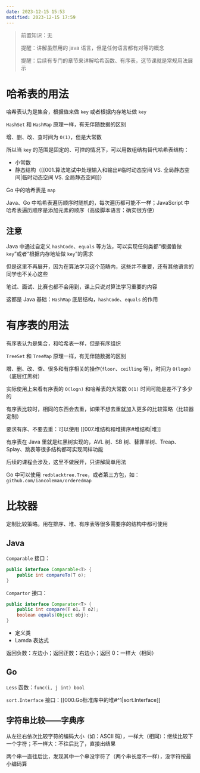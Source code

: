 ```yaml
---
date: 2023-12-15 15:53
modified: 2023-12-15 17:59
---
```


>前置知识：无
>
>提醒：讲解虽然用的 java 语言，但是任何语言都有对等的概念
>
>提醒：后续有专门的章节来详解哈希函数、有序表，这节课就是常规用法展示

# 哈希表的用法

哈希表认为是集合，根据值来做 `key` 或者根据内存地址做 `key`

`HashSet` 和 `HashMap` 原理一样，有无伴随数据的区别

增、删、改、查时间为 `O(1)`，但是大常数

所以当 `key` 的范围是固定的、可控的情况下，可以用数组结构替代哈希表结构：

- 小常数
- 静态结构（[[001.算法笔试中处理输入和输出#临时动态空间 VS. 全局静态空间|临时动态空间 VS. 全局静态空间]]）

Go 中的哈希表是 `map`

Java、Go 中哈希表遍历顺序时随机的，每次遍历都可能不一样；JavaScript 中哈希表遍历顺序是添加元素的顺序（高级脚本语言：确实很方便）

## 注意

Java 中通过自定义 `hashCode`、`equals` 等方法，可以实现任何类都“根据值做 `key`”或者“根据内存地址做 `key`”的需求

但是这里不再展开，因为在算法学习这个范畴内，这些并不重要，还有其他语言的同学也不关心这些

笔试、面试、比赛也都不会用到，课上只说对算法学习重要的内容

这都是 Java 基础：`HashMap` 底层结构，`hashCode`、`equals` 的作用

# 有序表的用法

有序表认为是集合，和哈希表一样，但是有序组织

`TreeSet` 和 `TreeMap` 原理一样，有无伴随数据的区别

增、删、改、查、很多和有序相关的操作(`floor`、`ceilling` 等)，时间为 `O(logn)`（底层红黑树）

实际使用上来看有序表的 `O(logn)` 和哈希表的大常数 `O(1)` 时间可能是差不了多少的

有序表比较时，相同的东西会去重，如果不想去重就加入更多的比较策略（比较器定制）

要求有序、不要去重：可以使用 [[007.堆结构和堆排序#堆结构|堆]]

有序表在 Java 里就是红黑树实现的，AVL 树、SB 树、替罪羊树、Treap、Splay、跳表等很多结构都可实现同样功能

后续的课程会涉及，这里不做展开，只讲解简单用法

Go 中可以使用 `redblacktree.Tree`，或者第三方包，如：`github.com/iancoleman/orderedmap`

# 比较器

定制比较策略。用在排序、堆、有序表等很多需要序的结构中都可使用

## Java

`Comparable` 接口：

```java
public interface Comparable<T> {
	public int compareTo(T o);
}
```

`Compartor` 接口：

```java
public interface Comparator<T> {
	public int compare(T o1，T o2);
	boolean equals(Object obj);
}
```

- 定义类
- Lamda 表达式

返回负数：左边小；返回正数：右边小；返回 0：一样大（相同）

## Go

`Less` 函数：`func(i, j int) bool`

`sort.Interface` 接口：[[000.Go标准库中的堆#^1|sort.Interface]]

## 字符串比较——字典序

从左往右依次比较字符的编码大小（如：ASCII 码），一样大（相同）：继续比较下一个字符；不一样大：不往后比了，直接出结果

两个串一直往后比，发现其中一个串没字符了（两个串长度不一样），没字符按最小编码算
